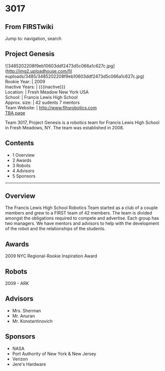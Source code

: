 # 3017

## From FIRSTwiki

Jump to: navigation, search

## Project Genesis

![3485202208f9eb10603ddf2473d5c066a1c627c.jpg](http://img2.uploadhouse.com/fil
euploads/3485/3485202208f9eb10603ddf2473d5c066a1c627c.jpg)<br>
Rookie Year: | 2009<br>
Inactive Years: | {{{inactive}}}<br>
Location: | Fresh Meadow New York USA<br>
School: | Francis Lewis High School<br>
Approx. size: | 42 sudents 7 mentors<br>
Team Website: | <http://www.flhsrobotics.com><br>
[TBA page](http://www.thebluealliance.net/tbatv/team.php?team=3017 "http://www.thebluealliance.net/tbatv/team.php?team=3017")

Team 3017, Project Genesis is a robotics team for Francis Lewis High School in Fresh Meadows, NY. The team was established in 2008.

## Contents

- 1 Overview
- 2 Awards
- 3 Robots
- 4 Advisors
- 5 Sponsors

--------------------------------------------------------------------------------

## Overview

The Francis Lewis High School Robotics Team started as a club of a couple members and grew to a FIRST team of 42 members. The team is divided amongst the obligations required to compete and advertise. Each group has two managers. We have mentors and advisors to help with the development of the robot and the relationships of the students.

## Awards

2009 NYC Regional-Rookie Inspiration Award

## Robots

2009 - ARK

## Advisors

- Mrs. Sherman
- Mr. Anuran
- Mr. Konstantinovich

## Sponsors

- NASA
- Port Authority of New York & New Jersey
- Verizon
- Jere's Hardware
